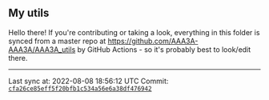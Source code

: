 ## My utils

Hello there! If you're contributing or taking a look, everything in this folder
is synced from a master repo at https://github.com/AAA3A-AAA3A/AAA3A_utils by GitHub Actions -
so it's probably best to look/edit there.

---

Last sync at: 2022-08-08 18:56:12 UTC
Commit: [`cfa26ce85eff5f20bfb1c534a56e6a38df476942`](https://github.com/AAA3A-AAA3A/AAA3A_utils/commit/cfa26ce85eff5f20bfb1c534a56e6a38df476942)
